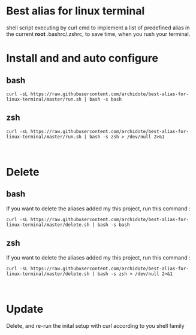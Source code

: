 # Best alias for linux terminal 
shell script executing by curl cmd to implement a list of predefined alias in the current <b>root</b> .bashrc/.zshrc, to save time, when you rush your terminal. 

# Install and and auto configure 

## bash
```
curl -sL https://raw.githubusercontent.com/archidote/best-alias-for-linux-terminal/master/run.sh | bash -s bash
```
## zsh
```
curl -sL https://raw.githubusercontent.com/archidote/best-alias-for-linux-terminal/master/run.sh | bash -s zsh > /dev/null 2>&1
```
<br>

# Delete 
## bash
If you want to delete the aliases added my this project, run this command : 
```
curl -sL https://raw.githubusercontent.com/archidote/best-alias-for-linux-terminal/master/delete.sh | bash -s bash
```
## zsh
If you want to delete the aliases added my this project, run this command : 
```
curl -sL https://raw.githubusercontent.com/archidote/best-alias-for-linux-terminal/master/delete.sh | bash -s zsh > /dev/null 2>&1
```

<br>

# Update 

Delete, and re-run the inital setup with curl according to you shell family 
